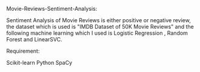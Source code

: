 Movie-Reviews-Sentiment-Analysis:

Sentiment Analysis of Movie Reviews is either positive or negative review, the dataset which is used is "IMDB Dataset of 50K Movie Reviews" and the following machine learning which I used is Logistic Regression , Random Forest and LinearSVC.

Requirement:

Scikit-learn
Python
SpaCy
